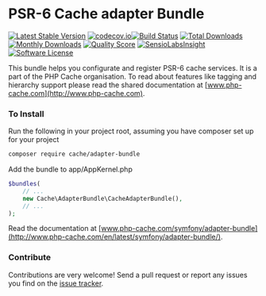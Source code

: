 # PSR-6 Cache adapter Bundle
[![Latest Stable Version](https://poser.pugx.org/cache/adapter-bundle/v/stable)](https://packagist.org/packages/cache/adapter-bundle) 
[![codecov.io](https://codecov.io/github/php-cache/adapter-bundle/coverage.svg?branch=master)](https://codecov.io/github/php-cache/adapter-bundle?branch=master)[![Build Status](https://travis-ci.org/php-cache/adapter-bundle.svg?branch=master)](https://travis-ci.org/php-cache/adapter-bundle) 
[![Total Downloads](https://poser.pugx.org/cache/adapter-bundle/downloads)](https://packagist.org/packages/cache/adapter-bundle)  
[![Monthly Downloads](https://poser.pugx.org/cache/adapter-bundle/d/monthly.png)](https://packagist.org/packages/cache/adapter-bundle) 
[![Quality Score](https://img.shields.io/scrutinizer/g/php-cache/adapter-bundle.svg?style=flat-square)](https://scrutinizer-ci.com/g/php-cache/adapter-bundle)
[![SensioLabsInsight](https://insight.sensiolabs.com/projects/21963379-2b15-4cc4-bdf6-0f98aa292f8a/mini.png)](https://insight.sensiolabs.com/projects/21963379-2b15-4cc4-bdf6-0f98aa292f8a)
[![Software License](https://img.shields.io/badge/license-MIT-brightgreen.svg?style=flat-square)](LICENSE)


This bundle helps you configurate and register PSR-6 cache services.  It is a part of the PHP Cache organisation. To read about 
features like tagging and hierarchy support please read the shared documentation at [www.php-cache.com](http://www.php-cache.com). 
 

### To Install

Run the following in your project root, assuming you have composer set up for your project
```sh
composer require cache/adapter-bundle
```

Add the bundle to app/AppKernel.php

```php
$bundles(
    // ...
    new Cache\AdapterBundle\CacheAdapterBundle(),
    // ...
);
```

Read the documentation at [www.php-cache.com/symfony/adapter-bundle](http://www.php-cache.com/en/latest/symfony/adapter-bundle/).


### Contribute

Contributions are very welcome! Send a pull request or report any issues you find on the [issue tracker](http://issues.php-cache.com).

